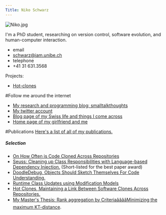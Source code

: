 ```yaml
---
Title: Niko Schwarz
---
```


![Niko.jpg](%assets_url%/files/14/c3m0uwmw5xywysiy25hvi4p1imb1ey/avatar.jpg)

I'm a PhD student, researching on version control, software evolution, and human-computer interaction.<br clear=both>
 
-  email
-  <a href=mailto:schwarz@iam.unibe.ch>schwarz@iam.unibe.ch</a>
-  telephone
- \+41 31 631.3568

Projects:
 

-  [Hot-clones](%base_url%/research/hot-clones)

#Follow me around the internet


-  <a href="http://smalltalkthoughts.blogspot.com">My research and programming blog: smalltalkthoughts</a>
-  <a href="http://twitter.com/nes1983">My twitter account</a>
-  <a href="http://nes1983.blogspot.com">Blog page of my Swiss life and things I come across</a>
-  <a href="http://web.me.com/katja_niko/Web-Site/Welcome.html">Home page of my girlfriend and me</a>

#Publications
<a href="http://scg.unibe.ch/scgbib?query=niko\+schwarz&sortBy=year">Here's a list of all of my publications.</a>
<h5>Selection</h5>

-  <a href="http://scg.unibe.ch/scgbib?query=Schw12a&display=abstract"> On How Often is Code Cloned Across Repositories</a>
-  <a href="http://scg.unibe.ch/scgbib?query=Schw11a&display=abstract">Seuss: Cleaning up Class Responsibilities with Language-based Dependency Injection.</a> (Short-listed for the best paper award)
-  <a href="http://scg.unibe.ch/scgbib?query=Schw11b&display=abstract">DoodleDebug, Objects Should Sketch Themselves For Code Understanding.</a>
-  <a href="http://scg.unibe.ch/scgbib?query=Verw11a&display=abstract">Runtime Class Updates using Modification Models</a>
-  <a href="http://scg.unibe.ch/scgbib?query=Schw10b&display=abstract">Hot Clones, Maintaining a Link Between Software Clones Across Repositories.</a>
-  <a href="http://scg.unibe.ch/scgbib?query=Schw09a&display=abstract">My Master's Thesis:  Rank aggregation by CriteriaââââMinimizing the maximum KT-distance</a>.
